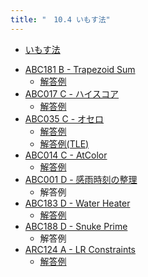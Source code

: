 ```yaml
---
title: "　10.4 いもす法"
---
```


* [いもす法](https://imoz.jp/algorithms/imos_method.html)

- [ABC181 B - Trapezoid Sum](https://atcoder.jp/contests/abc181/tasks/abc181_b)
    - [解答例](https://atcoder.jp/contests/abc181/submissions/21427927)
- [ABC017 C - ハイスコア](https://atcoder.jp/contests/abc017/tasks/abc017_3)
    - [解答例](https://atcoder.jp/contests/abc017/submissions/18366475)
- [ABC035 C - オセロ](https://atcoder.jp/contests/abc035/tasks/abc035_c)
    - [解答例](https://atcoder.jp/contests/abc035/submissions/18366300)
    - [解答例(TLE)](https://atcoder.jp/contests/abc035/submissions/18365954)
- [ABC014 C - AtColor](https://atcoder.jp/contests/abc014/tasks/abc014_3)
    - [解答例](https://atcoder.jp/contests/abc014/submissions/18366426)
- [ABC001 D - 感雨時刻の整理](https://atcoder.jp/contests/abc001/tasks/abc001_4)
    - 解答例
- [ABC183 D - Water Heater](https://atcoder.jp/contests/abc183/tasks/abc183_d)
    - [解答例](https://atcoder.jp/contests/abc183/submissions/31786133)
- [ABC188 D - Snuke Prime](https://atcoder.jp/contests/abc188/tasks/abc188_d)
    - 解答例
- [ARC124 A - LR Constraints](https://atcoder.jp/contests/arc124/tasks/arc124_a)
    - [解答例](https://atcoder.jp/contests/arc124/submissions/24998200)